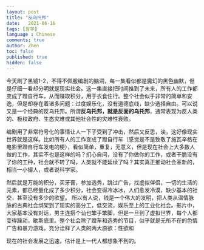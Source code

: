 ```yaml
---
layout: post
title: "反乌托邦"
date:   2021-06-16
tags: [哲学]
language : Chinese
comments: true
author: Zhen
toc: false
published: true
hidden: false
---
```

今天刷了黑镜1-2，不得不佩服编剧的脑洞，每一集看似都是魔幻的黑色幽默，但是仔细一看却分明就是现实社会。这一集直接把时间推到了未来，所有人的工作都变成了蹬自行车，从而赚取积分，用于衣食住行。整个社会似乎非常的简单和安逸，但是却存在着诸多问题：过度娱乐化，没有道德底线，缺少选择自由。可以说又是一个经典的反乌托邦。所谓**反乌托邦，就是反面的乌托邦**，通常表现为反人类的、极权政府、生态灾难或其他社会性的灾难性衰败。

编剧用了非常符号化的事情让人一下子受到了冲击，然后又反思，诶，这好像现实世界就是这样。比如所有人的工作变成了蹬自行车（感觉是不是致敬了施瓦辛格在电影里蹬自行车发电的梗），看似简单，重复，无意义，但是现在社会上大多数人做的工作，其实不也是这样的吗？扪心自问，没有了你做你的工作，或者干脆没有了你的工种，社会就不转了吗，人类就不能延续了吗？其实真正推动社会革新的，相当一小撮人，或者说科学家。

然后就是万能的积分，买牙膏，参加选秀，跳过广告，找虚拟伴侣，一切的生活的元素，都已经量化成了多少积分，社会变得冷冰冰，人们愈发冷漠，缺少基本的社交，甚至没有多少的欲望。 所以有人说，钱是一个伟大的发明，把人类从温情脉脉的古典社会绑架到了现实的高分工，低交流，娱乐至上的工业化社会。影片中，大家基本没有对话，男主连搭个讪也笨手笨脚，但是一旦到了虚拟世界，每个人都变得躁动，歇斯底里。整个社会除了蹬车和选秀的节目，似乎就是无所不在的色情广告和暴力游戏，充分诠释了人类的两大原欲：性欲和

现在的社会发展之迅速，估计是上一代人都想象不到的。
<!--stackedit_data:
eyJoaXN0b3J5IjpbLTk5MDY2MDUxOCwxNzQ3NTU4NTAwLC0xNz
g1Mjc1Mzc3XX0=
-->